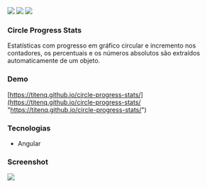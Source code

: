 ![](https://img.shields.io/github/stars/titenq/circle-progress-stats.svg) ![](https://img.shields.io/github/forks/titenq/circle-progress-stats.svg) ![](https://img.shields.io/github/issues/titenq/circle-progress-stats.svg) 

### Circle Progress Stats

Estatísticas com progresso em gráfico circular e incremento nos contadores, os percentuais e os números absolutos são extraídos automaticamente de um objeto.

### Demo
[https://titenq.github.io/circle-progress-stats/](https://titenq.github.io/circle-progress-stats/ "https://titenq.github.io/circle-progress-stats/")

### Tecnologias
- Angular

### Screenshot

![](https://github.com/titenq/circle-progress-stats/blob/master/public/assets/screenshot.png?raw=true)
